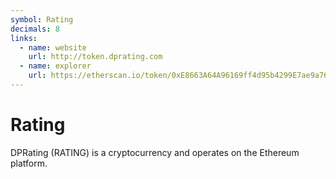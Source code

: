 ```yaml
---
symbol: Rating
decimals: 8
links:
  - name: website
    url: http://token.dprating.com
  - name: explorer
    url: https://etherscan.io/token/0xE8663A64A96169ff4d95b4299E7ae9a76b905B31
---
```


# Rating

DPRating (RATING) is a cryptocurrency and operates on the Ethereum platform.

